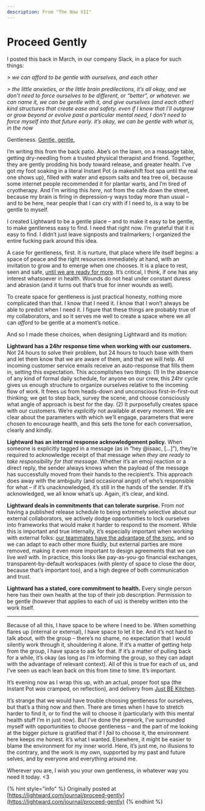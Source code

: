 ```yaml
---
description: From "The Now V11"
---
```


# Proceed Gently

I posted this back in March, in our company Slack, in a place for such things:

_> we can afford to be gentle with ourselves, and each other_

_> the little anxieties, or the little brain predilections, it’s all okay, and we don’t need to force ourselves to be different, or “better”, or whatever. we can name it, we can be gentle with it, and give ourselves (and each other) kind structures that create ease and safety. even if I know that I’ll outgrow or grow beyond or evolve past a particular mental need, I don’t need to force myself into that future early. it’s okay, we can be gentle with what is, in the now_

Gentleness. [Gentle, gentle.](https://www.instagram.com/p/CeWXWpBsLfC/)

I’m writing this from the back patio. Abe’s on the lawn, on a massage table, getting dry-needling from a trusted physical therapist and friend. Together, they are gently prodding his body toward release, and greater health. I’ve got my foot soaking in a literal Instant Pot (a makeshift foot spa until the real one shows up), filled with water and epsom salts and tea tree oil, because some internet people recommended it for plantar warts, and I’m tired of cryotherapy. And I’m writing this _here_, not from the cafe down the street, because my brain is firing in depression-y ways today more than usual – and to be here, near people that I can cry with if I need to, is a way to be gentle to myself.

I created Lightward to be a gentle place – and to make it easy to be gentle, to make gentleness easy to find. I need that right now. I’m grateful that it _is_ easy to find. I didn’t just leave signposts and trailmarkers; I organized the entire fucking park around this idea.

A case for gentleness, first. It is nurture, that place where life itself begins: a space of peace and the right resources immediately at hand, with an invitation to grow and to emerge when one chooses. It is a place to rest, seen and safe, [until we are ready for more](https://lightward.com/journal/hard-work-with-great-ease). It’s critical, I think, if one has any interest whatsoever in health. Wounds do not heal under constant duress and abrasion (and it turns out that’s true for inner wounds as well).

To create space for gentleness is just practical honesty, nothing more complicated than that. I know that I need it. I know that I won’t always be able to predict when I need it. I figure that these things are probably true of my collaborators, and so it serves me well to create a space where we all can _afford_ to be gentle at a moment’s notice.

And so I made these choices, when designing Lightward and its motion:

**Lightward has a 24hr response time when working with our customers.** Not 24 hours to solve their problem, but 24 hours to touch base with them and let them know that we are aware of them, and that we will help. All incoming customer service emails receive an auto-response that fills them in, setting this expectation. This accomplishes two things: (1) In the absence of any kind of formal daily schedule, for anyone on our crew, this 24hr cycle gives us enough structure to organize ourselves relative to the incoming flow of work. It frees us from heads-down and unconscious first-in-first-out thinking; we get to step back, survey the scene, and choose consciously what angle of approach is best for the day. (2) It purposefully creates space with our customers. We’re _explicitly_ not available at every moment. We are clear about the parameters with which we’ll engage, parameters that were chosen to encourage health, and this sets the tone for each conversation, clearly and kindly.

**Lightward has an internal response acknowledgement policy.** When someone is explicitly tagged in a message (as in “hey @isaac, \[...]”), they’re required to acknowledge receipt of that message _when they are ready to take responsibility for that message_. Whether it’s an emoji reaction or a direct reply, the sender always knows when the payload of the message has successfully moved from their hands to the recipient’s. This approach does away with the ambiguity (and occasional angst) of who’s responsible for what – if it’s unacknowledged, it’s still in the hands of the sender. If it’s acknowledged, we all know what’s up. Again, it’s clear, and kind.

**Lightward deals in commitments that can tolerate surprise.** From _not_ having a published release schedule to being extremely selective about our external collaborators, we actively dodge opportunities to lock ourselves into frameworks that would make it harder to respond to the moment. While this is important and true internally, it’s especially important when working with external folks: [our teammates have the advantage of the sync](https://lightward.com/journal/shall-we-sync), and so we can adapt to each other more fluidly, but external parties are more removed, making it even more important to design agreements that we can live _well_ with. In practice, this looks like pay-as-you-go financial exchanges, transparent-by-default workspaces (with plenty of space to close the door, because that’s important too), and a high degree of both communication and trust.

**Lightward has a stated, core commitment to health.** Every single person here has their own health at the top of their job description. Permission to be gentle (however that applies to each of us) is thereby written into the work itself.

***

Because of all this, I have space to be where I need to be. When something flares up (internal or external), I have space to let it be. And it’s not hard to talk about, with the group – there’s no shame, no expectation that I would silently work through it, shouldering it alone. If it’s a matter of getting help from the group, I have space to ask for that. If it’s a matter of pulling back for a while, it’s okay (as long as I’m informing the group, so they can adapt with the advantage of relevant context). All of this is true for each of us, and I’ve seen us each lean back on this from time to time. It’s important.

It’s evening now as I wrap this up, with an actual, proper foot spa (the Instant Pot _was_ cramped, on reflection), and delivery from [Just BE Kitchen](https://justbekitchen.com/).

It’s strange that we would have trouble choosing gentleness for ourselves, but that’s a thing now and then. There are times when I have to stretch harder to find it, or to find the will to choose it (particularly with this mental health stuff I’m in just now). But I’ve done the prework, I’ve surrounded myself with opportunities to choose gentleness – and the part of me looking at the bigger picture is gratified that if I _fail_ to choose it, the environment here keeps me honest. It’s what I wanted. Elsewhere, it might be easier to blame the environment for my inner world. Here, it’s just me, no illusions to the contrary, and the work is my own, supported by my past and future selves, and by everyone and everything around me.

Wherever you are, I wish you your own gentleness, in whatever way you need it today. <3

{% hint style="info" %}
Originally posted at [https://lightward.com/journal/proceed-gently](https://lightward.com/journal/proceed-gently)
{% endhint %}

